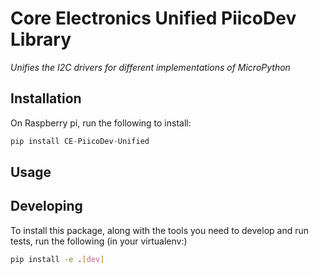 # Core Electronics Unified PiicoDev Library
*Unifies the I2C drivers for different implementations of MicroPython*

## Installation
On Raspberry pi, run the following to install:
```python
pip install CE-PiicoDev-Unified
```

## Usage

## Developing
To install this package, along with the tools you need to develop and run tests, run the following (in your virtualenv:)
```bash
pip install -e .[dev]
```